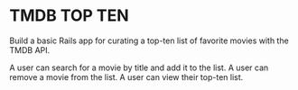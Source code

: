 TMDB TOP TEN
============

Build a basic Rails app for curating a top-ten list of favorite movies with the TMDB API.

A user can search for a movie by title and add it to the list.
A user can remove a movie from the list.
A user can view their top-ten list.
